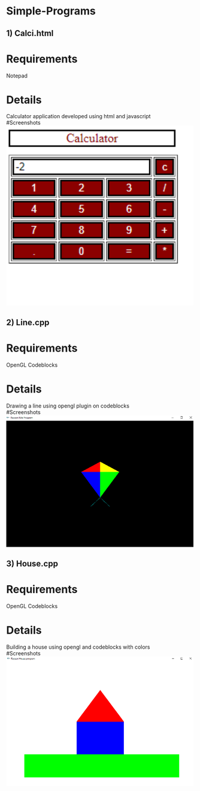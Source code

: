 # Simple-Programs
## 1) Calci.html
# Requirements
Notepad
# Details
Calculator application developed using html and javascript
<br>
#Screenshots
<img src="Rayson3.png" width="500" />
## 2) Line.cpp
# Requirements
OpenGL
Codeblocks

# Details
Drawing a line using opengl plugin on codeblocks
<br>
#Screenshots
<img src="Rayson-Kite.png" width="500" />
## 3) House.cpp
# Requirements
OpenGL
Codeblocks

# Details
Building a house using opengl and codeblocks  with colors
<br>
#Screenshots
<img src="Rayson-House.png" width="500" />
